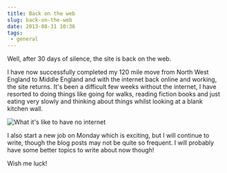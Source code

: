 ```yaml
---
title: Back on the web
slug: back-on-the-web
date: 2013-08-31 10:36
tags: 
 - general
---
```

Well, after 30 days of silence, the site is back on the web.

I have now successfully completed my 120 mile move from North West England to Middle England and with the internet back online and working, the site returns. It's been a difficult few weeks without the internet, I have resorted to doing things like going for walks, reading fiction books and just eating very slowly and thinking about things whilst looking at a blank kitchen wall.

![What it's like to have no internet](http://i.imgur.com/XcwdXxi.png)

I also start a new job on Monday which is exciting, but I will continue to write, though the blog posts may not be quite so frequent. I will probably have some better topics to write about now though!

Wish me luck!


